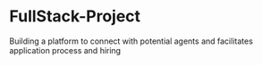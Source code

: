 # FullStack-Project
Building a platform to connect with potential agents and facilitates application process and hiring
